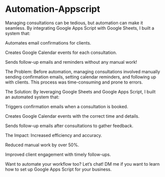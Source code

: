 # Automation-Appscript


Managing consultations can be tedious, but automation can make it seamless. By integrating Google Apps Script with Google Sheets, I built a system that:

Automates email confirmations for clients.

Creates Google Calendar events for each consultation.

Sends follow-up emails and reminders without any manual work!

The Problem:
Before automation, managing consultations involved manually sending confirmation emails, setting calendar reminders, and following up with clients. This process was time-consuming and prone to errors.

The Solution:
By leveraging Google Sheets and Google Apps Script, I built an automated system that:

Triggers confirmation emails when a consultation is booked.

Creates Google Calendar events with the correct time and details.

Sends follow-up emails after consultations to gather feedback.

The Impact:
Increased efficiency and accuracy.

Reduced manual work by over 50%.

Improved client engagement with timely follow-ups.

Want to automate your workflow too? Let’s chat! DM me if you want to learn how to set up Google Apps Script for your business.
